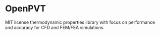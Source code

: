 OpenPVT
========

MIT license thermodynamic properties library with focus on performance and accuracy for CFD and FEM/FEA simulations.
